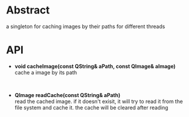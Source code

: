 # Abstract
a singleton for caching images by their paths for different threads  

# API
* **void cacheImage(const QString& aPath, const QImage& aImage)**  
cache a image by its path  
</br>

* **QImage readCache(const QString& aPath)**  
read the cached image. if it doesn't exisit, it will try to read it from the file system and cache it. the cache will be cleared after reading  
</br>